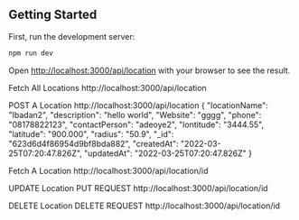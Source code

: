 

## Getting Started

First, run the development server:

```bash
npm run dev
```

Open [http://localhost:3000/api/location](http://localhost:3000/api/location) with your browser to see the result.

Fetch All Locations
http://localhost:3000/api/location

POST A Location
http://localhost:3000/api/location
{
    "locationName": "Ibadan2",
    "description": "hello world",
    "Website": "gggg",
    "phone": "08178822123",
    "contactPerson": "adeoye2",
    "lontitude": "3444.55",
    "latitude": "900.000",
    "radius": "50.9",
    "_id": "623d6d4f86954d9bf8bda882",
    "createdAt": "2022-03-25T07:20:47.826Z",
    "updatedAt": "2022-03-25T07:20:47.826Z"
}

 Fetch A Location
http://localhost:3000/api/location/id

UPDATE Location
PUT REQUEST
http://localhost:3000/api/location/id

DELETE Location
DELETE REQUEST
http://localhost:3000/api/location/id